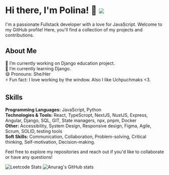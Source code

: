 # Hi there, I'm Polina! 👋 ![](https://komarev.com/ghpvc/?username=hinagawa)
I'm a passionate Fullstack developer with a love for JavaScript. Welcome to my GitHub profile! Here, you'll find a collection of my projects and contributions.

## About Me
🔭 I’m currently working on Django education project.\
🌱 I’m currently learning Django.\
😄 Pronouns: She/Her\
⚡ Fun fact: I love working by the window. Also I like Uchpuchmaks <3.
## Skills
**Programming Languages:**  JavaScript, Python\
**Technologies & Tools:**  React, TypeScropt, NextJS, NustJS, Express, Angular, Django, SQL, GIT, State managers, npx, pnpm, Docker\
**Other:**  Accessibility, System Design, Responsive design, Figma, Agile, Scrum, SOLID, testing tools\
**Soft Skills:**  Communication, Collaboration, Problem-solving, Critical thinking, Self-motivation, Decision-making.

Feel free to explore my repositories and reach out if you'd like to collaborate or have any questions!

![Leetcode Stats](https://leetcard.jacoblin.cool/hinagawa?theme=unicorn)
![Anurag's GitHub stats](https://github-readme-stats.vercel.app/api?username=hinagawa&show_icons=true&theme=radical)
